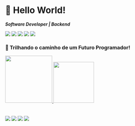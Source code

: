 # 👋 Hello World!
_**Software Developer | Backend**_

<div style="display: inline_block">
    <img aling="center" src="https://img.shields.io/badge/Java-ED8B00?style=for-the-badge&logo=openjdk&logoColor=white"/>
    <img aling="center" src="https://img.shields.io/badge/Python-14354C?style=for-the-badge&logo=python&logoColor=white"/>
    <img aling="center" src="https://img.shields.io/badge/Go-00ADD8?style=for-the-badge&logo=go&logoColor=white">
    <img aling="center" src="https://img.shields.io/badge/Flutter-02569B?style=for-the-badge&logo=flutter&logoColor=white">
    <img aling="center" src="https://img.shields.io/badge/Microsoft_Excel-217346?style=for-the-badge&logo=microsoft-excel&logoColor=white">
</div>

### 🚀 Trilhando o caminho de um Futuro Programador! 

<div>
    <a href="https://github.com/Nescafe07">
    <img height="150em" src=https://github-readme-stats.vercel.app/api?username=Nescafe07&show_icons=true&hide=contribs,prs&cache_seconds=86400&theme=algolia>
    <img height="130em" src=https://github-readme-stats.vercel.app/api/top-langs/?username=Nescafe07&layout=compact&theme=algolia>
</div>

#

<a href=""><img src="https://img.shields.io/badge/Gmail-D14836?style=for-the-badge&logo=gmail&logoColor=white"></a>
<a href=""><img src="https://img.shields.io/badge/Discord-7289DA?style=for-the-badge&logo=discord&logoColor=white"></a>
<a href=""><img src="https://img.shields.io/badge/LinkedIn-0077B5?style=for-the-badge&logo=linkedin&logoColor=white"></a>
<a href=""><img src="https://img.shields.io/badge/dev.to-0A0A0A?style=for-the-badge&logo=devdotto&logoColor=white"></a>

<!-- https://dev.to/envoy_/150-badges-for-github-pnk -->
